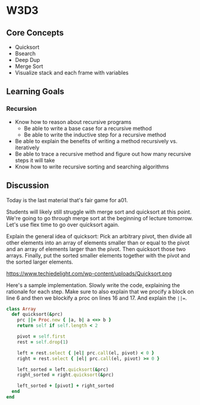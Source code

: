 # W3D3

## Core Concepts

- Quicksort
- Bsearch
- Deep Dup
- Merge Sort
- Visualize stack and each frame with variables

## Learning Goals

### Recursion

- Know how to reason about recursive programs
  - Be able to write a base case for a recursive method
  - Be able to write the inductive step for a recursive method
- Be able to explain the benefits of writing a method recursively vs. iteratively
- Be able to trace a recursive method and figure out how many recursive steps it will take
- Know how to write recursive sorting and searching algorithms

## Discussion

Today is the last material that's fair game for a01. 

Students will likely still struggle with merge sort and quicksort at this point. We're going to go through merge sort at the beginning of lecture tomorrow. Let's use flex time to go over quicksort again. 

Explain the general idea of quicksort: Pick an arbitrary pivot, then divide all other elements into an array of elements smaller than or equal to the pivot and an array of elements larger than the pivot. Then quicksort those two arrays. Finally, put the sorted smaller elements together with the pivot and the sorted larger elements. 

https://www.techiedelight.com/wp-content/uploads/Quicksort.png

Here's a sample implementation. Slowly write the code, explaining the rationale for each step. Make sure to also explain that we procify a block on line 6 and then we blockify a proc on lines 16 and 17. And explain the `||=`.

```ruby
class Array
  def quicksort(&prc)
    prc ||= Proc.new { |a, b| a <=> b }
    return self if self.length < 2

    pivot = self.first
    rest = self.drop(1)

    left = rest.select { |el| prc.call(el, pivot) < 0 }
    right = rest.select { |el| prc.call(el, pivot) >= 0 }

    left_sorted = left.quicksort(&prc)
    right_sorted = right.quicksort(&prc)

    left_sorted + [pivot] + right_sorted
  end
end
```
